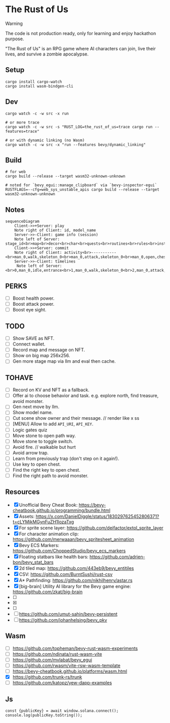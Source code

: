 # The Rust of Us

> [!WARNING]  
> The code is not production ready, only for learning and enjoy hackathon purpose.

"The Rust of Us" is an RPG game where AI characters can join, live their lives, and survive a zombie apocalypse.

## Setup

```
cargo install cargo-watch
cargo install wasm-bindgen-cli
```

## Dev

```
cargo watch -c -w src -x run

# or more trace
cargo watch -c -w src -s "RUST_LOG=the_rust_of_us=trace cargo run --features=trace"

# or with dynamic linking (no Wasm)
cargo watch -c -w src -x "run --features bevy/dynamic_linking"
```

## Build

```
# for web
cargo build --release --target wasm32-unknown-unknown

# noted for `bevy_egui::manage_clipboard` via `bevy-inspector-egui`
RUSTFLAGS=--cfg=web_sys_unstable_apis cargo build --release --target wasm32-unknown-unknown
```

## Notes

```mermaid
sequenceDiagram
    Client->>+Server: play
    Note right of Client: id, model_name
    Server->>-Client: game info (session)
    Note left of Server:  stage_id<br>map<br>decor<br>char<br>quests<br>routines<br>rules<br>instructions
    Client->>+Server: commit
    Note right of Client: activity<br>-----------<br>man_0,walk,skeleton_0<br>man_0,attack,skeleton_0<br>man_0,open,chest_0<br>man_0,open,gate_0
    Server->>-Client: timelines
     Note left of Server: <br>0,man_0,idle,entrance<br>1,man_0,walk,skeleton_0<br>2,man_0,attack,skeleton_0<br>3,skeleton_0,hurt<br>4,skeleton_0,attack<br>5,man_0,hurt<br>6,man_0,attack,skeleton_0<br>7,skeleton_0,die<br>8,man_0,walk,chest_0<br>9,man_0,open,chest_0<br>10,man_0,walk,exit<br>11,man_0,open,gate_1
```

## PERKS

- [ ] Boost health power.
- [ ] Boost attack power.
- [ ] Boost eye sight.

## TODO

- [ ] Show SAVE as NFT.
- [ ] Connect wallet.
- [ ] Record map and message on NFT.
- [ ] Show on big map 256x256.
- [ ] Gen more stage map via llm and eval then cache.

## TOHAVE

- [ ] Record on KV and NFT as a fallback.
- [ ] Offer ai to choose behavior and task. e.g. explore north, find treasure, avoid monster.
- [ ] Gen next move by llm.
- [ ] Show model name.
- [ ] Cut scene show owner and their message. // render like x ss
- [ ] [MENU] Allow to add `API_URI`, `API_KEY`.
- [ ] Logic gates quiz
- [ ] Move stone to open path way.
- [ ] Move stone to toggle switch.
- [ ] Avoid fire. // walkable but hurt
- [ ] Avoid arrow trap.
- [ ] Learn from previously trap (don't step on it again!).
- [ ] Use key to open chest.
- [ ] Find the right key to open chest.
- [ ] Find the right path to avoid monster.

## Resources

- [x] Unofficial Bevy Cheat Book: https://bevy-cheatbook.github.io/programming/bundle.html
- [x] Assets: https://x.com/DanielDiggle/status/1830297625452806371?t=cLYMikMGynFuZH1lozaTxg
- [x] For sprite scene layer: https://github.com/deifactor/extol_sprite_layer
- [x] For character animation clip: https://github.com/merwaaan/bevy_spritesheet_animation
- [x] Bevy ECS Markers: https://github.com/ChoppedStudio/bevy_ecs_markers
- [x] Floating statbars like health bars: https://github.com/adrien-bon/bevy_stat_bars
- [x] 2d tiled map: https://github.com/443eb9/bevy_entitiles
- [x] CSV: https://github.com/BurntSushi/rust-csv
- [x] A\* Pathfinding: https://github.com/nikhilhenry/astar.rs
- [x] [big-brain] Utility AI library for the Bevy game engine: https://github.com/zkat/big-brain
- [ ] [🍃 Bevy Tweening]: https://github.com/djeedai/bevy_tweening
- [x] [bevy-inspector-egui]: https://github.com/jakobhellermann/bevy-inspector-egui
- [ ] [bevy_local_storage]: https://github.com/robertdodd/bevy_local_storage
- [ ] https://github.com/umut-sahin/bevy-persistent
- [ ] https://github.com/johanhelsing/bevy_pkv

## Wasm

- [ ] https://github.com/topheman/bevy-rust-wasm-experiments
- [ ] https://github.com/ndinata/rust-wasm-vite
- [ ] https://github.com/mvlabat/bevy_egui
- [ ] https://github.com/rwasm/vite-rsw-wasm-template
- [ ] https://bevy-cheatbook.github.io/platforms/wasm.html
- [x] https://github.com/trunk-rs/trunk
- [ ] https://github.com/katopz/yew-dapp-examples

## Js

```
const {publicKey} = await window.solana.connect();
console.log(publicKey.toString());
```
